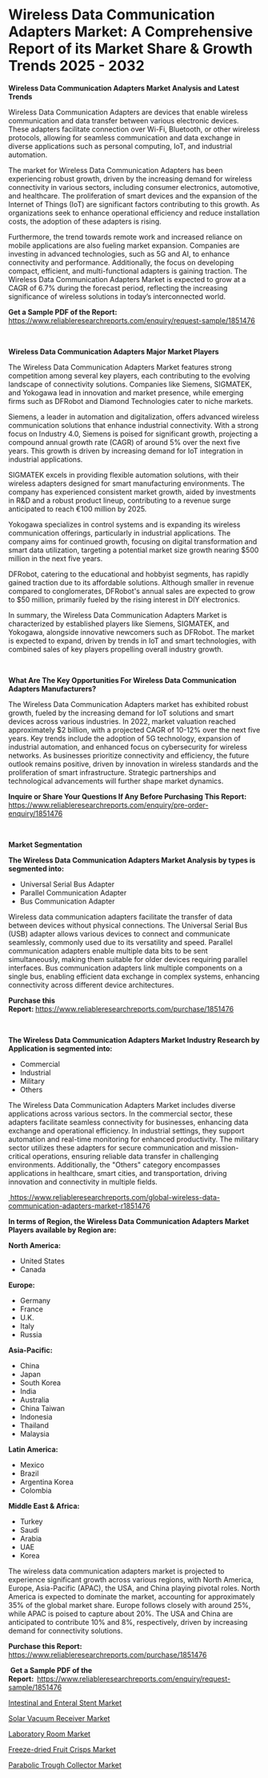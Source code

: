 <p><h1>Wireless Data Communication Adapters Market: A Comprehensive Report of its Market Share & Growth Trends 2025 - 2032</h1></p><p><strong>Wireless Data Communication Adapters Market Analysis and Latest Trends</strong></p>
<p><p>Wireless Data Communication Adapters are devices that enable wireless communication and data transfer between various electronic devices. These adapters facilitate connection over Wi-Fi, Bluetooth, or other wireless protocols, allowing for seamless communication and data exchange in diverse applications such as personal computing, IoT, and industrial automation. </p><p>The market for Wireless Data Communication Adapters has been experiencing robust growth, driven by the increasing demand for wireless connectivity in various sectors, including consumer electronics, automotive, and healthcare. The proliferation of smart devices and the expansion of the Internet of Things (IoT) are significant factors contributing to this growth. As organizations seek to enhance operational efficiency and reduce installation costs, the adoption of these adapters is rising.</p><p>Furthermore, the trend towards remote work and increased reliance on mobile applications are also fueling market expansion. Companies are investing in advanced technologies, such as 5G and AI, to enhance connectivity and performance. Additionally, the focus on developing compact, efficient, and multi-functional adapters is gaining traction. The Wireless Data Communication Adapters Market is expected to grow at a CAGR of 6.7% during the forecast period, reflecting the increasing significance of wireless solutions in today’s interconnected world.</p></p>
<p><strong>Get a Sample PDF of the Report:&nbsp;</strong> <a href="https://www.reliableresearchreports.com/enquiry/request-sample/1851476?utm_campaign=16&utm_medium=2&utm_source=Github&utm_content=ia&utm_term=07012025&utm_id=wireless-data-communication-adapters">https://www.reliableresearchreports.com/enquiry/request-sample/1851476</a></p>
<p>&nbsp;</p>
<p><strong>Wireless Data Communication Adapters Major Market Players</strong></p>
<p><p>The Wireless Data Communication Adapters Market features strong competition among several key players, each contributing to the evolving landscape of connectivity solutions. Companies like Siemens, SIGMATEK, and Yokogawa lead in innovation and market presence, while emerging firms such as DFRobot and Diamond Technologies cater to niche markets.</p><p>Siemens, a leader in automation and digitalization, offers advanced wireless communication solutions that enhance industrial connectivity. With a strong focus on Industry 4.0, Siemens is poised for significant growth, projecting a compound annual growth rate (CAGR) of around 5% over the next five years. This growth is driven by increasing demand for IoT integration in industrial applications.</p><p>SIGMATEK excels in providing flexible automation solutions, with their wireless adapters designed for smart manufacturing environments. The company has experienced consistent market growth, aided by investments in R&D and a robust product lineup, contributing to a revenue surge anticipated to reach €100 million by 2025.</p><p>Yokogawa specializes in control systems and is expanding its wireless communication offerings, particularly in industrial applications. The company aims for continued growth, focusing on digital transformation and smart data utilization, targeting a potential market size growth nearing $500 million in the next five years.</p><p>DFRobot, catering to the educational and hobbyist segments, has rapidly gained traction due to its affordable solutions. Although smaller in revenue compared to conglomerates, DFRobot's annual sales are expected to grow to $50 million, primarily fueled by the rising interest in DIY electronics.</p><p>In summary, the Wireless Data Communication Adapters Market is characterized by established players like Siemens, SIGMATEK, and Yokogawa, alongside innovative newcomers such as DFRobot. The market is expected to expand, driven by trends in IoT and smart technologies, with combined sales of key players propelling overall industry growth.</p></p>
<p>&nbsp;</p>
<p><strong>What Are The Key Opportunities For Wireless Data Communication Adapters Manufacturers?</strong></p>
<p><p>The Wireless Data Communication Adapters market has exhibited robust growth, fueled by the increasing demand for IoT solutions and smart devices across various industries. In 2022, market valuation reached approximately $2 billion, with a projected CAGR of 10-12% over the next five years. Key trends include the adoption of 5G technology, expansion of industrial automation, and enhanced focus on cybersecurity for wireless networks. As businesses prioritize connectivity and efficiency, the future outlook remains positive, driven by innovation in wireless standards and the proliferation of smart infrastructure. Strategic partnerships and technological advancements will further shape market dynamics.</p></p>
<p><strong>Inquire or Share Your Questions If Any Before Purchasing This Report:</strong> <a href="https://www.reliableresearchreports.com/enquiry/pre-order-enquiry/1851476?utm_campaign=16&utm_medium=2&utm_source=Github&utm_content=ia&utm_term=07012025&utm_id=wireless-data-communication-adapters">https://www.reliableresearchreports.com/enquiry/pre-order-enquiry/1851476</a></p>
<p>&nbsp;</p>
<p><strong>Market Segmentation</strong></p>
<p><strong>The Wireless Data Communication Adapters Market Analysis by types is segmented into:</strong></p>
<p><ul><li>Universal Serial Bus Adapter</li><li>Parallel Communication Adapter</li><li>Bus Communication Adapter</li></ul></p>
<p><p>Wireless data communication adapters facilitate the transfer of data between devices without physical connections. The Universal Serial Bus (USB) adapter allows various devices to connect and communicate seamlessly, commonly used due to its versatility and speed. Parallel communication adapters enable multiple data bits to be sent simultaneously, making them suitable for older devices requiring parallel interfaces. Bus communication adapters link multiple components on a single bus, enabling efficient data exchange in complex systems, enhancing connectivity across different device architectures.</p></p>
<p><strong>Purchase this Report:&nbsp;</strong><a href="https://www.reliableresearchreports.com/purchase/1851476?utm_campaign=16&utm_medium=2&utm_source=Github&utm_content=ia&utm_term=07012025&utm_id=wireless-data-communication-adapters">https://www.reliableresearchreports.com/purchase/1851476</a></p>
<p>&nbsp;</p>
<p><strong>The Wireless Data Communication Adapters Market Industry Research by Application is segmented into:</strong></p>
<p><ul><li>Commercial</li><li>Industrial</li><li>Military</li><li>Others</li></ul></p>
<p><p>The Wireless Data Communication Adapters Market includes diverse applications across various sectors. In the commercial sector, these adapters facilitate seamless connectivity for businesses, enhancing data exchange and operational efficiency. In industrial settings, they support automation and real-time monitoring for enhanced productivity. The military sector utilizes these adapters for secure communication and mission-critical operations, ensuring reliable data transfer in challenging environments. Additionally, the "Others" category encompasses applications in healthcare, smart cities, and transportation, driving innovation and connectivity in multiple fields.</p></p>
<p><a href="https://www.reliableresearchreports.com/global-wireless-data-communication-adapters-market-r1851476?utm_campaign=16&utm_medium=2&utm_source=Github&utm_content=ia&utm_term=07012025&utm_id=wireless-data-communication-adapters">&nbsp;https://www.reliableresearchreports.com/global-wireless-data-communication-adapters-market-r1851476</a></p>
<p><strong>In terms of Region, the Wireless Data Communication Adapters Market Players available by Region are:</strong></p>
<p>
    <p> <strong> North America: </strong>
        <ul>
            <li>United States</li>
            <li>Canada</li>
        </ul>
        </p> 
    <p> <strong> Europe: </strong>
        <ul>
            <li>Germany</li>
            <li>France</li>
            <li>U.K.</li>
            <li>Italy</li>
            <li>Russia</li>
        </ul>
        </p> 
    <p> <strong> Asia-Pacific: </strong>
        <ul>
            <li>China</li>
            <li>Japan</li>
            <li>South Korea</li>
            <li>India</li>
            <li>Australia</li>
            <li>China Taiwan</li>
            <li>Indonesia</li>
            <li>Thailand</li>
            <li>Malaysia</li>
        </ul>
        </p> 
    <p> <strong> Latin America: </strong>
        <ul>
            <li>Mexico</li>
            <li>Brazil</li>
            <li>Argentina Korea</li>
            <li>Colombia</li>
        </ul>
        </p> 
    <p> <strong> Middle East & Africa: </strong>
        <ul>
            <li>Turkey</li>
            <li>Saudi</li>
            <li>Arabia</li>
            <li>UAE</li>
            <li>Korea</li>
        </ul>
    </p>
    </p>
<p><p>The wireless data communication adapters market is projected to experience significant growth across various regions, with North America, Europe, Asia-Pacific (APAC), the USA, and China playing pivotal roles. North America is expected to dominate the market, accounting for approximately 35% of the global market share. Europe follows closely with around 25%, while APAC is poised to capture about 20%. The USA and China are anticipated to contribute 10% and 8%, respectively, driven by increasing demand for connectivity solutions.</p></p>
<p><strong>Purchase this Report: </strong><a href="https://www.reliableresearchreports.com/purchase/1851476?utm_campaign=16&utm_medium=2&utm_source=Github&utm_content=ia&utm_term=07012025&utm_id=wireless-data-communication-adapters">https://www.reliableresearchreports.com/purchase/1851476</a></p>
<p>&nbsp;<strong>Get a Sample PDF of the Report:&nbsp;&nbsp;</strong><a href="https://www.reliableresearchreports.com/enquiry/request-sample/1851476?utm_campaign=16&utm_medium=2&utm_source=Github&utm_content=ia&utm_term=07012025&utm_id=wireless-data-communication-adapters">https://www.reliableresearchreports.com/enquiry/request-sample/1851476</a></p>
<p><strong></strong></p>
<p><p><a href="https://github.com/MariaWashington76/Market-Research-Report-List-1/blob/main/intestinal-and-enteral-stent-market.md?utm_campaign=16&utm_medium=2&utm_source=Github&utm_content=ia&utm_term=07012025&utm_id=wireless-data-communication-adapters">Intestinal and Enteral Stent Market</a></p><p><a href="https://www.linkedin.com/pulse/solar-vacuum-receiver-market-ecosystem-competitive-landscape-qzchc?utm_campaign=16&utm_medium=2&utm_source=Github&utm_content=ia&utm_term=07012025&utm_id=wireless-data-communication-adapters">Solar Vacuum Receiver Market</a></p><p><a href="https://www.linkedin.com/pulse/laboratory-room-market-evaluation-trends-size-share-competitive-c726f?utm_campaign=16&utm_medium=2&utm_source=Github&utm_content=ia&utm_term=07012025&utm_id=wireless-data-communication-adapters">Laboratory Room Market</a></p><p><a href="https://github.com/rosamariarocque98/Market-Research-Report-List-1/blob/main/freeze-dried-fruit-crisps-market.md?utm_campaign=16&utm_medium=2&utm_source=Github&utm_content=ia&utm_term=07012025&utm_id=wireless-data-communication-adapters">Freeze-dried Fruit Crisps Market</a></p><p><a href="https://www.linkedin.com/pulse/astudy-onthe-global-parabolic-trough-collector-market-includinginformation-kjbqc?utm_campaign=16&utm_medium=2&utm_source=Github&utm_content=ia&utm_term=07012025&utm_id=wireless-data-communication-adapters">Parabolic Trough Collector Market</a></p></p>